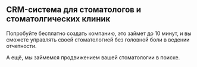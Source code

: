 ## CRM-система для стоматологов и стоматолгических клиник

Попробуйте бесплатно создать компанию, это займет до 10 минут, и вы сможете управлять своей стоматологией без головной боли в ведении отчетности.

А ещё, мы займемся продвижением вашей стоматологии в поиске.
